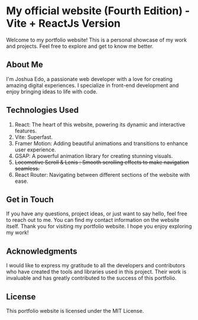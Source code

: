 # My official website (Fourth Edition) - Vite + ReactJs Version

Welcome to my portfolio website! This is a personal showcase of my work and projects. Feel free to explore and get to know me better.

## About Me
I'm Joshua Edo, a passionate web developer with a love for creating amazing digital experiences. I specialize in front-end development and enjoy bringing ideas to life with code.

## Technologies Used
1. React: The heart of this website, powering its dynamic and interactive features.
1. Vite: Superfast.
1. Framer Motion: Adding beautiful animations and transitions to enhance user experience.
1. GSAP: A powerful animation library for creating stunning visuals.
1. ~~Locomotive Scroll & Lenis : Smooth scrolling effects to make navigation seamless.~~
1. React Router: Navigating between different sections of the website with ease.

## Get in Touch
If you have any questions, project ideas, or just want to say hello, feel free to reach out to me. You can find my contact information on the website itself. Thank you for visiting my portfolio website. I hope you enjoy exploring my work!

## Acknowledgments
I would like to express my gratitude to all the developers and contributors who have created the tools and libraries used in this project. Their work is invaluable and has greatly contributed to the success of this portfolio.

## License
This portfolio website is licensed under the MIT License.
